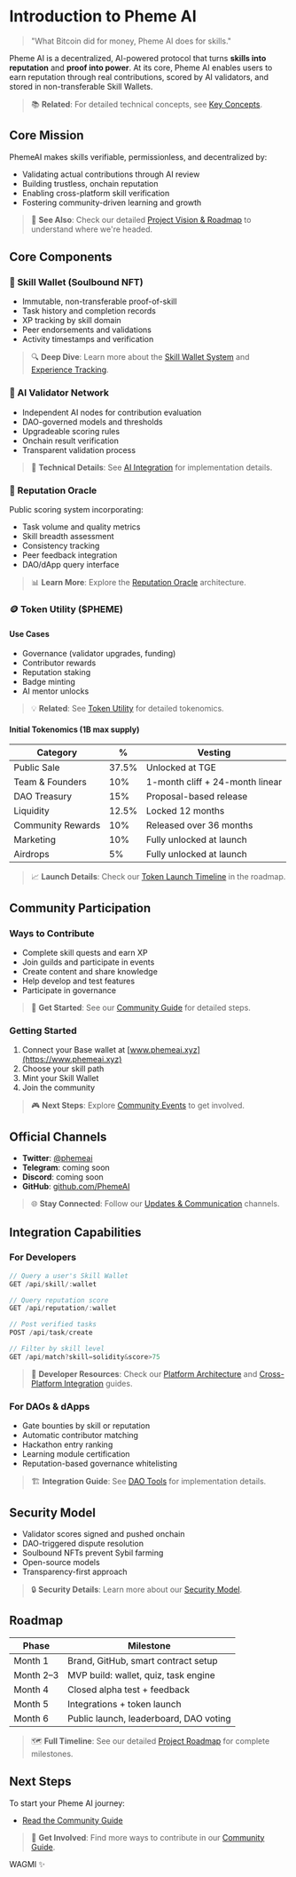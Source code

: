 # Introduction to Pheme AI

> "What Bitcoin did for money, Pheme AI does for skills."

Pheme AI is a decentralized, AI-powered protocol that turns **skills into reputation** and **proof into power**. At its core, Pheme AI enables users to earn reputation through real contributions, scored by AI validators, and stored in non-transferable Skill Wallets.

> 📚 **Related**: For detailed technical concepts, see [Key Concepts](02-key-concepts.md#skill-wallet-system).

## Core Mission

PhemeAI makes skills verifiable, permissionless, and decentralized by:
- Validating actual contributions through AI review
- Building trustless, onchain reputation
- Enabling cross-platform skill verification
- Fostering community-driven learning and growth

> 🎯 **See Also**: Check our detailed [Project Vision & Roadmap](03-roadmap.md#vision) to understand where we're headed.

## Core Components

### 🎒 Skill Wallet (Soulbound NFT)
- Immutable, non-transferable proof-of-skill
- Task history and completion records
- XP tracking by skill domain
- Peer endorsements and validations
- Activity timestamps and verification

> 🔍 **Deep Dive**: Learn more about the [Skill Wallet System](02-key-concepts.md#skill-wallet-system) and [Experience Tracking](02-key-concepts.md#experience-tracking).

### 🧠 AI Validator Network
- Independent AI nodes for contribution evaluation
- DAO-governed models and thresholds
- Upgradeable scoring rules
- Onchain result verification
- Transparent validation process

> 🤖 **Technical Details**: See [AI Integration](02-key-concepts.md#ai-integration) for implementation details.

### 🧮 Reputation Oracle
Public scoring system incorporating:
- Task volume and quality metrics
- Skill breadth assessment
- Consistency tracking
- Peer feedback integration
- DAO/dApp query interface

> 📊 **Learn More**: Explore the [Reputation Oracle](02-key-concepts.md#reputation-oracle) architecture.

### 🪙 Token Utility ($PHEME)

#### Use Cases
- Governance (validator upgrades, funding)
- Contributor rewards
- Reputation staking
- Badge minting
- AI mentor unlocks

> 💡 **Related**: See [Token Utility](02-key-concepts.md#token-utility-pheme) for detailed tokenomics.

#### Initial Tokenomics (1B max supply)
| Category | % | Vesting |
|----------|---|---------|
| Public Sale | 37.5% | Unlocked at TGE |
| Team & Founders | 10% | 1-month cliff + 24-month linear |
| DAO Treasury | 15% | Proposal-based release |
| Liquidity | 12.5% | Locked 12 months |
| Community Rewards | 10% | Released over 36 months |
| Marketing | 10% | Fully unlocked at launch |
| Airdrops | 5% | Fully unlocked at launch |

> 📈 **Launch Details**: Check our [Token Launch Timeline](03-roadmap.md#q3-2025-alpha-launch) in the roadmap.

## Community Participation

### Ways to Contribute
- Complete skill quests and earn XP
- Join guilds and participate in events
- Create content and share knowledge
- Help develop and test features
- Participate in governance

> 🤝 **Get Started**: See our [Community Guide](04-community-guides.md#-getting-started) for detailed steps.

### Getting Started
1. Connect your Base wallet at [www.phemeai.xyz](https://www.phemeai.xyz)
2. Choose your skill path
3. Mint your Skill Wallet
4. Join the community

> 🎮 **Next Steps**: Explore [Community Events](04-community-guides.md#-community-events) to get involved.

## Official Channels
- **Twitter**: [@phemeai](https://twitter.com/phemeai)
- **Telegram**: coming soon
- **Discord**: coming soon
- **GitHub**: [github.com/PhemeAI](https://github.com/Pheme-Protocol/)

> 🌐 **Stay Connected**: Follow our [Updates & Communication](03-roadmap.md#updates--communication) channels.

## Integration Capabilities

### For Developers
```typescript
// Query a user's Skill Wallet
GET /api/skill/:wallet

// Query reputation score
GET /api/reputation/:wallet

// Post verified tasks
POST /api/task/create

// Filter by skill level
GET /api/match?skill=solidity&score>75
```

> 🔧 **Developer Resources**: Check our [Platform Architecture](02-key-concepts.md#platform-architecture) and [Cross-Platform Integration](02-key-concepts.md#cross-platform-integration) guides.

### For DAOs & dApps
- Gate bounties by skill or reputation
- Automatic contributor matching
- Hackathon entry ranking
- Learning module certification
- Reputation-based governance whitelisting

> 🏗️ **Integration Guide**: See [DAO Tools](02-key-concepts.md#dao-tools) for implementation details.

## Security Model

- Validator scores signed and pushed onchain
- DAO-triggered dispute resolution
- Soulbound NFTs prevent Sybil farming
- Open-source models
- Transparency-first approach

> 🔒 **Security Details**: Learn more about our [Security Model](02-key-concepts.md#security-model).

## Roadmap

| Phase | Milestone |
|-------|-----------|
| Month 1 | Brand, GitHub, smart contract setup |
| Month 2–3 | MVP build: wallet, quiz, task engine |
| Month 4 | Closed alpha test + feedback |
| Month 5 | Integrations + token launch |
| Month 6 | Public launch, leaderboard, DAO voting |

> 🗺️ **Full Timeline**: See our detailed [Project Roadmap](03-roadmap.md#roadmap) for complete milestones.

## Next Steps

To start your Pheme AI journey:
- [Read the Community Guide](04-community-guides.md)

> 🚀 **Get Involved**: Find more ways to contribute in our [Community Guide](04-community-guides.md#-contribution-paths).


WAGMI ✨ 